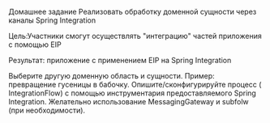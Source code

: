 Домашнее задание Реализовать обработку доменной сущности через каналы Spring Integration

Цель:Участники смогут осуществлять "интеграцию" частей приложения с помощью EIP

Результат: приложение c применением EIP на Spring Integration

Выберите другую доменную область и сущности. Пример: превращение гусеницы в бабочку. Опишите/сконфигурируйте процесс (
IntegrationFlow) с помощью инструментария предоставляемого Spring Integration. Желательно использование MessagingGateway
и subfolw (при необходимости).
